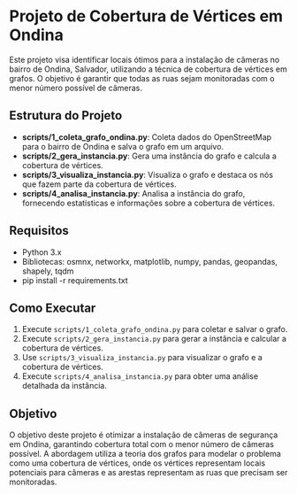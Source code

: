 # Projeto de Cobertura de Vértices em Ondina

Este projeto visa identificar locais ótimos para a instalação de câmeras no bairro de Ondina, Salvador, utilizando a técnica de cobertura de vértices em grafos. O objetivo é garantir que todas as ruas sejam monitoradas com o menor número possível de câmeras.

## Estrutura do Projeto

- **scripts/1_coleta_grafo_ondina.py**: Coleta dados do OpenStreetMap para o bairro de Ondina e salva o grafo em um arquivo.
- **scripts/2_gera_instancia.py**: Gera uma instância do grafo e calcula a cobertura de vértices.
- **scripts/3_visualiza_instancia.py**: Visualiza o grafo e destaca os nós que fazem parte da cobertura de vértices.
- **scripts/4_analisa_instancia.py**: Analisa a instância do grafo, fornecendo estatísticas e informações sobre a cobertura de vértices.

## Requisitos

- Python 3.x
- Bibliotecas: osmnx, networkx, matplotlib, numpy, pandas, geopandas, shapely, tqdm
- pip install -r requirements.txt

## Como Executar

1. Execute `scripts/1_coleta_grafo_ondina.py` para coletar e salvar o grafo.
2. Execute `scripts/2_gera_instancia.py` para gerar a instância e calcular a cobertura de vértices.
3. Use `scripts/3_visualiza_instancia.py` para visualizar o grafo e a cobertura de vértices.
4. Execute `scripts/4_analisa_instancia.py` para obter uma análise detalhada da instância.

## Objetivo

O objetivo deste projeto é otimizar a instalação de câmeras de segurança em Ondina, garantindo cobertura total com o menor número de câmeras possível. A abordagem utiliza a teoria dos grafos para modelar o problema como uma cobertura de vértices, onde os vértices representam locais potenciais para câmeras e as arestas representam as ruas que precisam ser monitoradas.

